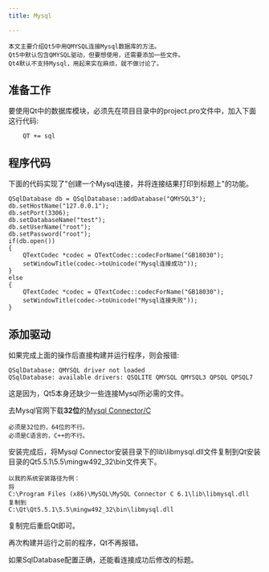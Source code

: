 ```yaml
---
title: Mysql

---
```


```
本文主要介绍Qt5中用QMYSQL连接Mysql数据库的方法。
Qt5中默认包含QMYSQL驱动，但要想使用，还需要添加一些文件。
Qt4默认不支持Mysql，用起来实在麻烦，就不做讨论了。
```

## 准备工作

要使用Qt中的数据库模块，必须先在项目目录中的project.pro文件中，加入下面这行代码:

```
	QT += sql
```

## 程序代码

下面的代码实现了"创建一个Mysql连接，并将连接结果打印到标题上"的功能。

    QSqlDatabase db = QSqlDatabase::addDatabase("QMYSQL3");
    db.setHostName("127.0.0.1");
    db.setPort(3306);
    db.setDatabaseName("test");
    db.setUserName("root");
    db.setPassword("root");
    if(db.open())
    {
        QTextCodec *codec = QTextCodec::codecForName("GB18030");
        setWindowTitle(codec->toUnicode("Mysql连接成功"));
    }
    else
    {
        QTextCodec *codec = QTextCodec::codecForName("GB18030");
        setWindowTitle(codec->toUnicode("Mysql连接失败"));
    }


## 添加驱动

如果完成上面的操作后直接构建并运行程序，则会报错:

```
QSqlDatabase: QMYSQL driver not loaded 
QSqlDatabase: available drivers: QSQLITE QMYSQL QMYSQL3 QPSQL QPSQL7
```

这是因为，Qt5本身还缺少一些连接Mysql所必需的文件。

去Mysql官网下载**32位**的[Mysql Connector/C](http://dev.mysql.com/downloads/connector/c/)

```
必须是32位的，64位的不行。
必须是C语言的，C++的不行。
```

安装完成后，将Mysql Connector安装目录下的lib\libmysql.dll文件复制到Qt安装目录的Qt5.5.1\5.5\mingw492_32\bin文件夹下。

```
以我的系统安装路径为例：
将
C:\Program Files (x86)\MySQL\MySQL Connector C 6.1\lib\libmysql.dll
复制到
C:\Qt\Qt5.5.1\5.5\mingw492_32\bin\libmysql.dll
```

复制完后重启Qt即可。

再次构建并运行之前的程序，Qt不再报错。

如果SqlDatabase配置正确，还能看连接成功后修改的标题。


